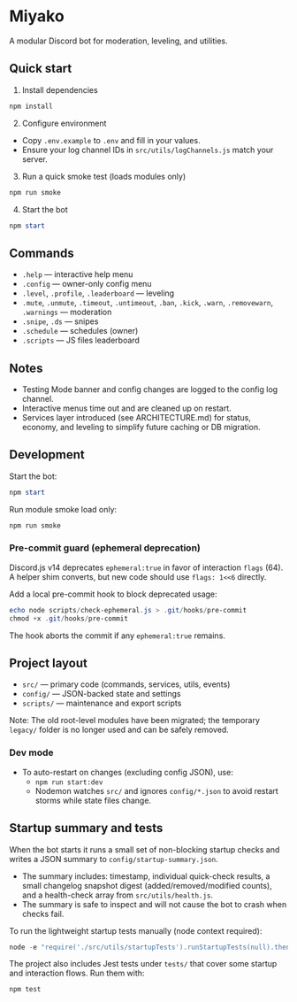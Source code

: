 # Miyako

A modular Discord bot for moderation, leveling, and utilities.

## Quick start

1. Install dependencies

```powershell
npm install
```

2. Configure environment

- Copy `.env.example` to `.env` and fill in your values.
- Ensure your log channel IDs in `src/utils/logChannels.js` match your server.

3. Run a quick smoke test (loads modules only)

```powershell
npm run smoke
```

4. Start the bot

```powershell
npm start
```

## Commands

- `.help` — interactive help menu
- `.config` — owner-only config menu
- `.level`, `.profile`, `.leaderboard` — leveling
- `.mute`, `.unmute`, `.timeout`, `.untimeout`, `.ban`, `.kick`, `.warn`, `.removewarn`, `.warnings` — moderation
- `.snipe`, `.ds` — snipes
- `.schedule` — schedules (owner)
- `.scripts` — JS files leaderboard

## Notes

- Testing Mode banner and config changes are logged to the config log channel.
- Interactive menus time out and are cleaned up on restart.
- Services layer introduced (see ARCHITECTURE.md) for status, economy, and leveling to simplify future caching or DB migration.

## Development

Start the bot:

```powershell
npm start
```

Run module smoke load only:

```powershell
npm run smoke
```

### Pre-commit guard (ephemeral deprecation)

Discord.js v14 deprecates `ephemeral:true` in favor of interaction `flags` (64). A helper shim converts, but new code should use `flags: 1<<6` directly.

Add a local pre-commit hook to block deprecated usage:

```powershell
echo node scripts/check-ephemeral.js > .git/hooks/pre-commit
chmod +x .git/hooks/pre-commit
```

The hook aborts the commit if any `ephemeral:true` remains.

## Project layout

- `src/` — primary code (commands, services, utils, events)
- `config/` — JSON-backed state and settings
- `scripts/` — maintenance and export scripts

Note: The old root-level modules have been migrated; the temporary `legacy/` folder is no longer used and can be safely removed.

### Dev mode

- To auto-restart on changes (excluding config JSON), use:
	- `npm run start:dev`
	- Nodemon watches `src/` and ignores `config/*.json` to avoid restart storms while state files change.

## Startup summary and tests

When the bot starts it runs a small set of non-blocking startup checks and writes a JSON summary to `config/startup-summary.json`.

- The summary includes: timestamp, individual quick-check results, a small changelog snapshot digest (added/removed/modified counts), and a health-check array from `src/utils/health.js`.
- The summary is safe to inspect and will not cause the bot to crash when checks fail.

To run the lightweight startup tests manually (node context required):

```powershell
node -e "require('./src/utils/startupTests').runStartupTests(null).then(r=>console.log(JSON.stringify(r,null,2))).catch(e=>console.error(e))"
```

The project also includes Jest tests under `tests/` that cover some startup and interaction flows. Run them with:

```powershell
npm test
```
